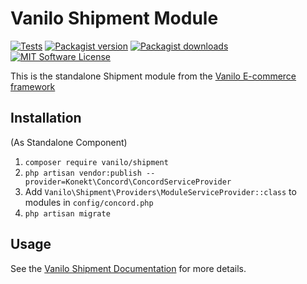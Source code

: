 # Vanilo Shipment Module

[![Tests](https://img.shields.io/github/workflow/status/vanilophp/shipment/tests/master?style=flat-square)](https://github.com/vanilophp/shipment/actions?query=workflow%3Atests)
[![Packagist version](https://img.shields.io/packagist/v/vanilo/shipment.svg?style=flat-square)](https://packagist.org/packages/vanilo/shipment)
[![Packagist downloads](https://img.shields.io/packagist/dt/vanilo/shipment.svg?style=flat-square)](https://packagist.org/packages/vanilo/shipment)
[![MIT Software License](https://img.shields.io/badge/license-MIT-blue.svg?style=flat-square)](LICENSE.md)

This is the standalone Shipment module from the [Vanilo E-commerce framework](https://vanilo.io)

## Installation

(As Standalone Component)

1. `composer require vanilo/shipment`
2. `php artisan vendor:publish --provider=Konekt\Concord\ConcordServiceProvider`
3. Add `Vanilo\Shipment\Providers\ModuleServiceProvider::class` to modules in `config/concord.php`
4. `php artisan migrate`

## Usage

See the [Vanilo Shipment Documentation](https://vanilo.io/docs/master/shipping) for more details.
